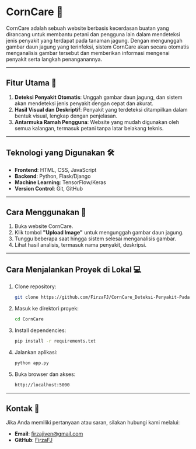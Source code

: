 # CornCare 🌽

CornCare adalah sebuah website berbasis kecerdasan buatan yang dirancang untuk membantu petani dan pengguna lain dalam mendeteksi jenis penyakit yang terdapat pada tanaman jagung. Dengan mengunggah gambar daun jagung yang terinfeksi, sistem CornCare akan secara otomatis menganalisis gambar tersebut dan memberikan informasi mengenai penyakit serta langkah penanganannya.

---

## Fitur Utama 🚀
1. **Deteksi Penyakit Otomatis**: Unggah gambar daun jagung, dan sistem akan mendeteksi jenis penyakit dengan cepat dan akurat.
2. **Hasil Visual dan Deskriptif**: Penyakit yang terdeteksi ditampilkan dalam bentuk visual, lengkap dengan penjelasan.
3. **Antarmuka Ramah Pengguna**: Website yang mudah digunakan oleh semua kalangan, termasuk petani tanpa latar belakang teknis.

---

## Teknologi yang Digunakan 🛠️
- **Frontend**: HTML, CSS, JavaScript
- **Backend**: Python, Flask/Django
- **Machine Learning**: TensorFlow/Keras
- **Version Control**: Git, GitHub

---

## Cara Menggunakan 🌟
1. Buka website CornCare.
2. Klik tombol **"Upload Image"** untuk mengunggah gambar daun jagung.
3. Tunggu beberapa saat hingga sistem selesai menganalisis gambar.
4. Lihat hasil analisis, termasuk nama penyakit, deskripsi.

---

## Cara Menjalankan Proyek di Lokal 💻
1. Clone repository:
   ```bash
   git clone https://github.com/FirzaFJ/CornCare_Deteksi-Penyakit-Pada-Tanaman-Jagung.git

2. Masuk ke direktori proyek:
    ```bash
    cd CornCare

3. Install dependencies:
    ```bash
    pip install -r requirements.txt

4. Jalankan aplikasi:
    ```bash
    python app.py

5. Buka browser dan akses:
    ```bash
    http://localhost:5000

---

## Kontak 📧
Jika Anda memiliki pertanyaan atau saran, silakan hubungi kami melalui:

- **Email**: [firzajiven@gmail.com](mailto:firzajiven@gmail.com)
- **GitHub**: [FirzaFJ](https://github.com/FirzaFJ)